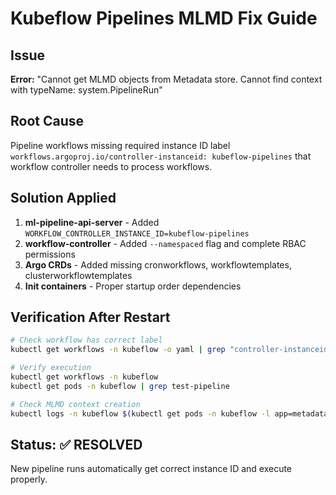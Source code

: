 # Kubeflow Pipelines MLMD Fix Guide

## Issue
**Error:** "Cannot get MLMD objects from Metadata store. Cannot find context with typeName: system.PipelineRun"

## Root Cause
Pipeline workflows missing required instance ID label `workflows.argoproj.io/controller-instanceid: kubeflow-pipelines` that workflow controller needs to process workflows.

## Solution Applied
1. **ml-pipeline-api-server** - Added `WORKFLOW_CONTROLLER_INSTANCE_ID=kubeflow-pipelines`
2. **workflow-controller** - Added `--namespaced` flag and complete RBAC permissions
3. **Argo CRDs** - Added missing cronworkflows, workflowtemplates, clusterworkflowtemplates
4. **Init containers** - Proper startup order dependencies

## Verification After Restart
```bash
# Check workflow has correct label
kubectl get workflows -n kubeflow -o yaml | grep "controller-instanceid"

# Verify execution
kubectl get workflows -n kubeflow
kubectl get pods -n kubeflow | grep test-pipeline

# Check MLMD context creation
kubectl logs -n kubeflow $(kubectl get pods -n kubeflow -l app=metadata-writer -o name) --tail=5
```

## Status: ✅ RESOLVED
New pipeline runs automatically get correct instance ID and execute properly.